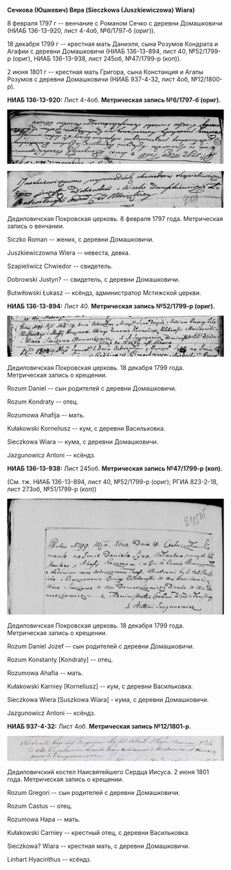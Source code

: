 **Сечкова (Юшкевич) Вяра (Sieczkowa (Juszkiewiczowa) Wiara)**

8 февраля 1797 г -- венчание с Романом Сечко с деревни Домашковичи (НИАБ
136-13-920, лист 4-4об, №6/1797-б (ориг)).

18 декабря 1799 г -- крестная мать Даниэля, сына Розумов Кондрата и
Агафии с деревни Домашковичи (НИАБ 136-13-894, лист 40, №52/1799-р
(ориг), НИАБ 136-13-938, лист 245об, №47/1799-р (коп)).

2 июня 1801 г -- крестная мать Григора, сына Констанция и Агапы Розумов
с деревни Домашковичи (НИАБ 937-4-32, лист 4об, №12/1800-р).

**НИАБ 136-13-920:** Лист 4-4об. **Метрическая запись №6/1797-б
(ориг).**

![](./media/b3e641fa875f58e3cea8ae1c3bd970bdbe8d58b9.png)

![](./media/4dff00ee6e3b8dbf34bd3143a28e2f65b9093968.png)

Дедиловичская Покровская церковь. 8 февраля 1797 года. Метрическая
запись о венчании.

Siczko Roman -- жених, с деревни Домашковичи.

Juszkiewiczowna Wiera -- невеста, девка.

Szapieliwicz Chwiedor -- свидетель.

Dobrowski Justyn? -- свидетель, с деревни Домашковичи.

Butwiłowski Łukasz -- ксёндз, администратор Мстижской церкви.

**НИАБ 136-13-894:** Лист 40. **Метрическая запись №52/1799-р (ориг).**

![](./media/854dc26d8e1b447dfe617663ec42fb12844cb781.png)

Дедиловичская Покровская церковь. 18 декабря 1799 года. Метрическая
запись о крещении.

Rozum Daniel -- сын родителей с деревни Домашковичи.

Rozum Kondraty -- отец.

Rozumowa Ahafija -- мать.

Kułakowski Korneliusz -- кум, с деревни Васильковка.

Sieczkowa Wiara -- кума, с деревни Домашковичи.

Jazgunowicz Antoni -- ксёндз.

**НИАБ 136-13-938:** Лист 245об. **Метрическая запись №47/1799-р
(коп).**

(См. тж. НИАБ 136-13-894, лист 40, №52/1799-р (ориг); РГИА 823-2-18,
лист 273об, №51/1799-р (коп))

![](./media/3db7e26a1094f7095abc931aed617654ff4d6bbf.png)

Дедиловичская Покровская церковь. 18 декабря 1799 года. Метрическая
запись о крещении.

Rozum Daniel Jozef -- сын родителей с деревни Домашковичи.

Rozum Konstanty \[Kondraty\] -- отец.

Rozumowa Ahafia -- мать.

Kułakowski Karniey \[Korneliusz\] -- кум, с деревни Васильковка.

Sieczkowa Wiera \[Suszkowa Wiara\] - кума, с деревни Домашковичи.

Jazgunowicz Antoni -- ксёндз.

**НИАБ 937-4-32:** Лист 4об. **Метрическая запись №12/1801-р.**

![](./media/a604299380ee481ea46c07ddef50adbc346709e9.png)

Дедиловичский костел Наисвятейшего Сердца Иисуса. 2 июня 1801 года.
Метрическая запись о крещении.

Rozum Gregori -- сын родителей с деревни Домашковичи.

Rozum Castus -- отец.

Rozumowa Hapa -- мать.

Kułakowski Carniey -- крестный отец, с деревни Васильковка.

Sieczkowa? Wiara -- крестная мать, с деревни Домашковичи.

Linhart Hyacinthus -- ксёндз.
